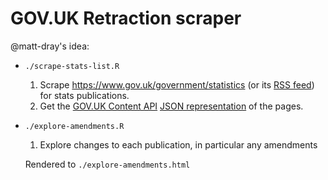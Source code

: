 # GOV.UK Retraction scraper

@matt-dray's idea:

* `./scrape-stats-list.R`

    1. Scrape https://www.gov.uk/government/statistics (or its [RSS
       feed](https://www.gov.uk/government/statistics.atom?publication_filter_option=statistics))
       for stats publications.
    1. Get the [GOV.UK Content
       API](https://content-api.publishing.service.gov.uk/#gov-uk-content-api) [JSON
       representation](https://www.gov.uk/api/content/government/statistics/egg-statistics)
       of the pages.

* `./explore-amendments.R`

    1. Explore changes to each publication, in particular any amendments

    Rendered to `./explore-amendments.html`

